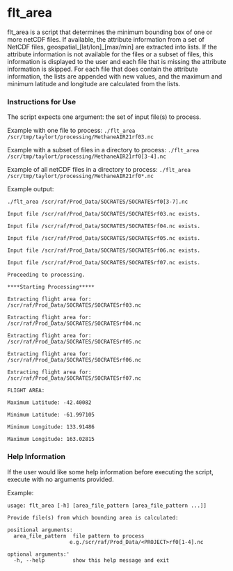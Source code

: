 # flt_area

flt_area is a script that determines the minimum bounding box of one or more netCDF files. If available, the attribute information from a set of NetCDF files, geospatial_[lat/lon]_[max/min] are extracted into lists. If the attribute information is not available for the files or a subset of files, this information is displayed to the user and each file that is missing the attribute information is skipped. For each file that does contain the attribute information, the lists are appended with new values, and the maximum and minimum latitude and longitude are calculated from the lists. 

### Instructions for Use

The script expects one argument: the set of input file(s) to process. 

Example with one file to process:
`./flt_area /scr/tmp/taylort/processing/MethaneAIR21rf03.nc`

Example with a subset of files in a directory to process:
`./flt_area /scr/tmp/taylort/processing/MethaneAIR21rf0[3-4].nc`

Example of all netCDF files in a directory to process:
`./flt_area /scr/tmp/taylort/processing/MethaneAIR21rf0*.nc`

Example output:

`./flt_area /scr/raf/Prod_Data/SOCRATES/SOCRATESrf0[3-7].nc`

`Input file /scr/raf/Prod_Data/SOCRATES/SOCRATESrf03.nc exists.`

`Input file /scr/raf/Prod_Data/SOCRATES/SOCRATESrf04.nc exists.`

`Input file /scr/raf/Prod_Data/SOCRATES/SOCRATESrf05.nc exists.`

`Input file /scr/raf/Prod_Data/SOCRATES/SOCRATESrf06.nc exists.`

`Input file /scr/raf/Prod_Data/SOCRATES/SOCRATESrf07.nc exists.`

`Proceeding to processing.`

`****Starting Processing*****`

`Extracting flight area for: /scr/raf/Prod_Data/SOCRATES/SOCRATESrf03.nc`

`Extracting flight area for: /scr/raf/Prod_Data/SOCRATES/SOCRATESrf04.nc`

`Extracting flight area for: /scr/raf/Prod_Data/SOCRATES/SOCRATESrf05.nc`

`Extracting flight area for: /scr/raf/Prod_Data/SOCRATES/SOCRATESrf06.nc`

`Extracting flight area for: /scr/raf/Prod_Data/SOCRATES/SOCRATESrf07.nc`

`FLIGHT AREA:`

`Maximum Latitude: -42.40082`

`Minimum Latitude: -61.997105`

`Minimum Longitude: 133.91486`

`Maximum Longitude: 163.02815`

### Help Information

If the user would like some help information before executing the script, execute with no arguments provided.

Example:

```$ ./flt_area
usage: flt_area [-h] [area_file_pattern [area_file_pattern ...]]

Provide file(s) from which bounding area is calculated:

positional arguments:
  area_file_pattern  file pattern to process
                    e.g./scr/raf/Prod_Data/<PROJECT>rf0[1-4].nc

optional arguments:'
  -h, --help         show this help message and exit
